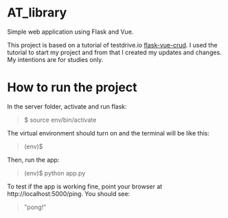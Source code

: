 # AT_library
Simple web application using Flask and Vue.

This project is based on a tutorial of testdrive.io [flask-vue-crud](https://testdriven.io/blog/developing-a-single-page-app-with-flask-and-vuejs/).
I used the tutorial to start my project and from that I created my updates and changes. My intentions are for studies only.

# How to run the project
In the server folder, activate and run flask:

> $ source env/bin/activate

The virtual environment should turn on and the terminal will be like this:

> (env)$

Then, run the app:

> (env)$ python app.py

To test if the app is working fine, point your browser at http://localhost:5000/ping. You should see:

> "pong!"
